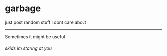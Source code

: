 # garbage
just post random stuff i dont care about
****
Sometimes it might be useful
###### skids im staring at you
